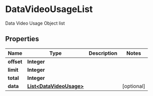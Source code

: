 

# DataVideoUsageList

Data Video Usage Object list

## Properties

| Name | Type | Description | Notes |
|------------ | ------------- | ------------- | -------------|
|**offset** | **Integer** |  |  |
|**limit** | **Integer** |  |  |
|**total** | **Integer** |  |  |
|**data** | [**List&lt;DataVideoUsage&gt;**](DataVideoUsage.md) |  |  [optional] |



